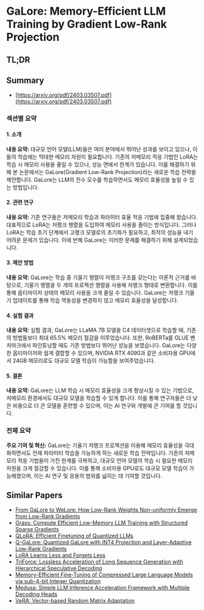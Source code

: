 # GaLore: Memory-Efficient LLM Training by Gradient Low-Rank Projection
## TL;DR
## Summary
- [https://arxiv.org/pdf/2403.03507.pdf](https://arxiv.org/pdf/2403.03507.pdf)

### 섹션별 요약

#### 1. 소개
**내용 요약:**
대규모 언어 모델(LLM)들은 여러 분야에서 뛰어난 성과를 보이고 있으나, 이들의 학습에는 막대한 메모리 자원이 필요합니다. 기존의 저메모리 적응 기법인 LoRA는 학습 시 메모리 사용을 줄일 수 있으나, 성능 면에서 한계가 있습니다. 이를 해결하기 위해 본 논문에서는 GaLore(Gradient Low-Rank Projection)라는 새로운 학습 전략을 제안합니다. GaLore는 LLM의 전수 모수를 학습하면서도 메모리 효율성을 높일 수 있는 방법입니다.

#### 2. 관련 연구
**내용 요약:**
기존 연구들은 저메모리 학습과 파라미터 효율 적응 기법에 집중해 왔습니다. 대표적으로 LoRA는 저랭크 행렬을 도입하여 메모리 사용을 줄이는 방식입니다. 그러나 LoRA는 학습 초기 단계에서 고랭크 모델로의 초기화가 필요하고, 최적의 성능을 내기 어려운 문제가 있습니다. 이에 반해 GaLore는 이러한 문제를 해결하기 위해 설계되었습니다.

#### 3. 제안 방법
**내용 요약:**
GaLore는 학습 중 기울기 행렬이 저랭크 구조를 갖는다는 이론적 근거를 바탕으로, 기울기 행렬을 두 개의 프로젝션 행렬을 사용해 저랭크 형태로 변환합니다. 이를 통해 옵티마이저 상태의 메모리 사용을 크게 줄일 수 있습니다. GaLore는 저랭크 기울기 업데이트를 통해 학습 역동성을 변경하지 않고 메모리 효율성을 달성합니다.

#### 4. 실험 결과
**내용 요약:**
실험 결과, GaLore는 LLaMA 7B 모델을 C4 데이터셋으로 학습할 때, 기존의 방법들보다 최대 65.5% 메모리 절감을 이루었습니다. 또한, RoBERTa를 GLUE 벤치마크에서 파인튜닝할 때도 기존 방법보다 뛰어난 성능을 보였습니다. GaLore는 다양한 옵티마이저와 쉽게 결합할 수 있으며, NVIDIA RTX 4090과 같은 소비자용 GPU에서 24GB 메모리로도 대규모 모델 학습이 가능함을 보여주었습니다.

#### 5. 결론
**내용 요약:**
GaLore는 LLM 학습 시 메모리 효율성을 크게 향상시킬 수 있는 기법으로, 저메모리 환경에서도 대규모 모델을 학습할 수 있게 합니다. 이를 통해 연구자들은 더 낮은 비용으로 더 큰 모델을 훈련할 수 있으며, 이는 AI 연구와 개발에 큰 기여를 할 것입니다.

### 전체 요약
**주요 기여 및 혁신:**
GaLore는 기울기 저랭크 프로젝션을 이용해 메모리 효율성을 극대화하면서도 전체 파라미터 학습을 가능하게 하는 새로운 학습 전략입니다. 기존의 저메모리 적응 기법들이 가진 한계를 극복하고, 대규모 언어 모델의 학습 시 필요한 메모리 자원을 크게 절감할 수 있습니다. 이를 통해 소비자용 GPU로도 대규모 모델 학습이 가능해졌으며, 이는 AI 연구 및 응용의 범위를 넓히는 데 기여할 것입니다.

## Similar Papers
- [From GaLore to WeLore: How Low-Rank Weights Non-uniformly Emerge from Low-Rank Gradients](2407.11239.md)
- [Grass: Compute Efficient Low-Memory LLM Training with Structured Sparse Gradients](2406.17660.md)
- [QLoRA: Efficient Finetuning of Quantized LLMs](2305.14314.md)
- [Q-GaLore: Quantized GaLore with INT4 Projection and Layer-Adaptive Low-Rank Gradients](2407.08296.md)
- [LoRA Learns Less and Forgets Less](2405.09673.md)
- [TriForce: Lossless Acceleration of Long Sequence Generation with Hierarchical Speculative Decoding](2404.11912.md)
- [Memory-Efficient Fine-Tuning of Compressed Large Language Models via sub-4-bit Integer Quantization](2305.14152.md)
- [Medusa: Simple LLM Inference Acceleration Framework with Multiple Decoding Heads](2401.10774.md)
- [VeRA: Vector-based Random Matrix Adaptation](2310.11454.md)
